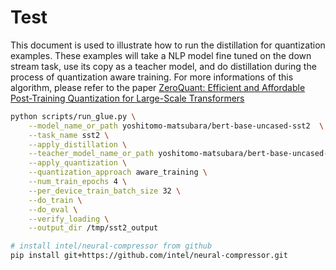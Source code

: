 # Test

This document is used to illustrate how to run the distillation for quantization examples.
These examples will take a NLP model fine tuned on the down stream task, use its copy as a teacher model, and do distillation during the process of quantization aware training.
For more informations of this algorithm, please refer to the paper [ZeroQuant: Efficient and Affordable Post-Training Quantization for Large-Scale Transformers](https://arxiv.org/abs/2206.01861)

```bash
python scripts/run_glue.py \
    --model_name_or_path yoshitomo-matsubara/bert-base-uncased-sst2  \
    --task_name sst2 \
    --apply_distillation \
    --teacher_model_name_or_path yoshitomo-matsubara/bert-base-uncased-sst2  \
    --apply_quantization \
    --quantization_approach aware_training \
    --num_train_epochs 4 \
    --per_device_train_batch_size 32 \
    --do_train \
    --do_eval \
    --verify_loading \
    --output_dir /tmp/sst2_output
```

```bash
# install intel/neural-compressor from github
pip install git+https://github.com/intel/neural-compressor.git
```